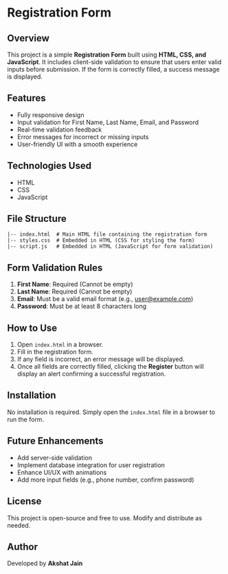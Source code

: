 # Registration Form

## Overview
This project is a simple **Registration Form** built using **HTML, CSS, and JavaScript**. It includes client-side validation to ensure that users enter valid inputs before submission. If the form is correctly filled, a success message is displayed.

## Features
- Fully responsive design
- Input validation for First Name, Last Name, Email, and Password
- Real-time validation feedback
- Error messages for incorrect or missing inputs
- User-friendly UI with a smooth experience

## Technologies Used
- HTML
- CSS
- JavaScript

## File Structure
```
|-- index.html  # Main HTML file containing the registration form
|-- styles.css  # Embedded in HTML (CSS for styling the form)
|-- script.js   # Embedded in HTML (JavaScript for form validation)
```

## Form Validation Rules
1. **First Name**: Required (Cannot be empty)
2. **Last Name**: Required (Cannot be empty)
3. **Email**: Must be a valid email format (e.g., user@example.com)
4. **Password**: Must be at least 8 characters long

## How to Use
1. Open `index.html` in a browser.
2. Fill in the registration form.
3. If any field is incorrect, an error message will be displayed.
4. Once all fields are correctly filled, clicking the **Register** button will display an alert confirming a successful registration.

## Installation
No installation is required. Simply open the `index.html` file in a browser to run the form.

## Future Enhancements
- Add server-side validation
- Implement database integration for user registration
- Enhance UI/UX with animations
- Add more input fields (e.g., phone number, confirm password)

## License
This project is open-source and free to use. Modify and distribute as needed.

## Author
Developed by **Akshat Jain**

